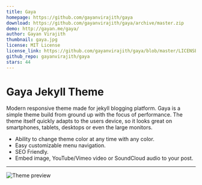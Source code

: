 ```yaml
---
title: Gaya
homepage: https://github.com/gayanvirajith/gaya
download: https://github.com/gayanvirajith/gaya/archive/master.zip
demo: http://gayan.me/gaya/
author: Gayan Virajith
thumbnail: gaya.jpg
license: MIT License
license_link: https://github.com/gayanvirajith/gaya/blob/master/LICENSE.md
github_repo: gayanvirajith/gaya
stars: 44
---
```


# Gaya Jekyll Theme

Modern responsive theme made for jekyll blogging platform. Gaya is a
simple theme build from ground up with the focus of performance. The
theme itself quickly adapts to the users device, so it looks great on
smartphones, tablets, desktops or even the large monitors.

- Ability to change theme color at any time with any color.
- Easy customizable menu navigation.
- SEO Friendly.
- Embed image, YouTube/Vimeo video or SoundCloud audio to your post.

---

![Theme
preview](http://gayan.me/thumbnails/gaya-jekyll-theme-preview-590x300.png
"Gaya jekyll theme")
